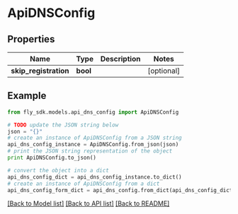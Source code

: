# ApiDNSConfig


## Properties
Name | Type | Description | Notes
------------ | ------------- | ------------- | -------------
**skip_registration** | **bool** |  | [optional] 

## Example

```python
from fly_sdk.models.api_dns_config import ApiDNSConfig

# TODO update the JSON string below
json = "{}"
# create an instance of ApiDNSConfig from a JSON string
api_dns_config_instance = ApiDNSConfig.from_json(json)
# print the JSON string representation of the object
print ApiDNSConfig.to_json()

# convert the object into a dict
api_dns_config_dict = api_dns_config_instance.to_dict()
# create an instance of ApiDNSConfig from a dict
api_dns_config_form_dict = api_dns_config.from_dict(api_dns_config_dict)
```
[[Back to Model list]](../README.md#documentation-for-models) [[Back to API list]](../README.md#documentation-for-api-endpoints) [[Back to README]](../README.md)



